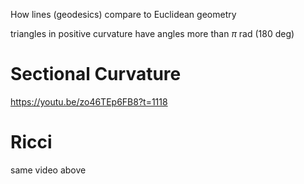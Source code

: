 How lines (geodesics) compare to Euclidean geometry

triangles in positive curvature have angles more than $\pi$ rad (180 deg) 

# Sectional Curvature

https://youtu.be/zo46TEp6FB8?t=1118

# Ricci

same video above

